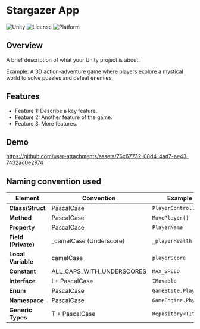 # Stargazer App

![Unity](https://img.shields.io/badge/Engine-Unity-black?logo=unity)
![License](https://img.shields.io/github/license/yourusername/your-repo-name)
![Platform](https://img.shields.io/badge/Platform-Windows%20%7C%20Mac%20%7C%20Linux-blue)

## Overview

A brief description of what your Unity project is about.

Example: A 3D action-adventure game where players explore a mystical world to solve puzzles and defeat enemies.

## Features

- Feature 1: Describe a key feature.
- Feature 2: Another feature of the game.
- Feature 3: More features.

## Demo


https://github.com/user-attachments/assets/76c67732-08d4-4ad7-ae43-7432ad0e2974


## Naming convention used

| **Element**         | **Convention**            | **Example**          |
| ------------------- | ------------------------- | -------------------- |
| **Class/Struct**    | PascalCase                | `PlayerController`   |
| **Method**          | PascalCase                | `MovePlayer()`       |
| **Property**        | PascalCase                | `PlayerName`         |
| **Field (Private)** | \_camelCase (Underscore)  | `_playerHealth`      |
| **Local Variable**  | camelCase                 | `playerScore`        |
| **Constant**        | ALL_CAPS_WITH_UNDERSCORES | `MAX_SPEED`          |
| **Interface**       | I + PascalCase            | `IMovable`           |
| **Enum**            | PascalCase                | `GameState.Playing`  |
| **Namespace**       | PascalCase                | `GameEngine.Physics` |
| **Generic Types**   | T + PascalCase            | `Repository<TItem>`  |

